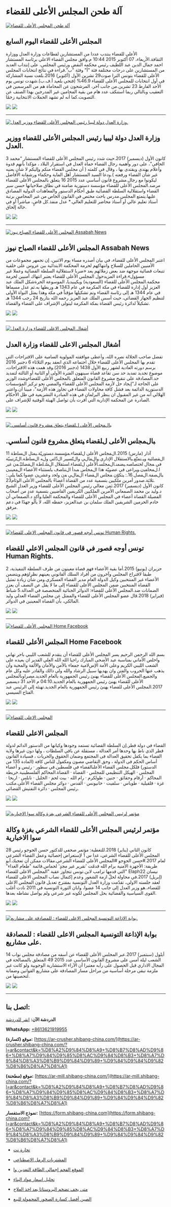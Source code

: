 # آلة طحن المجلس الأعلى للقضاء

<a href="https://swt.shibang-china.com/?l=ar&img&k=%D8%A2%D9%84%D8%A9+%D8%B7%D8%AD%D9%86+%D8%A7%D9%84%D9%85%D8%AC%D9%84%D8%B3+%D8%A7%D9%84%D8%A3%D8%B9%D9%84%D9%89+%D9%84%D9%84%D9%82%D8%B6%D8%A7%D8%A1" target="_blank">![آلة طحن المجلس الأعلى للقضاء](http://static.shibang-china.com/all-800x300/71.jpg)</a>

## المجلس الأعلى للقضاء اليوم السابع
الأعلى للقضاء ينتدب عددا من المستشارين لقطاعات وزارة العدل ووزارة الثقافة.الأربعاء، 07 أكتوبر 2015 10:44 م.وافق مجلس القضاء الاعلي برئاسه المستشار احمد جمال الدين عبد اللطيف رئيس محكمه النقض ورئيس المجلس، على إنتداب العديد من المستشارين على درجات مختلفة فئة &quot;أ&quot; وفئة &quot;ب&quot;.قراءة في نتائج انتخابات المجلس الأعلى للقضاء بتونس الترا صوت29 تشرين الأول (أكتوبر) 2016.بلغت نسبة المشاركة في أول انتخابات للمجلس الأعلى للقضاء 46.9% (فتحي بلعيد أ.ف.ب).شهدت تونس يوم الأحد الفارط 23 تشرين.من جانب آخر، المرشحون عن المحاماة هم من المرسمين في التعقيب وبالتالي ربما استنكف عدد هام من بقية المحامين غير المدرجين بهذا الصنف عن التصويت.كما أنه لم تشهد الحملات الانتخابية زخمًا.


<a href="https://whatsapp.shibangsoft.com/WhatsApp.php" target="_blank" title="WhatsApp">![](http://static.shibang-china.com/icon/whatsapp.png)</a> <a href="https://swt.shibang-china.com/?l=ar&icon&k=%D8%A2%D9%84%D8%A9+%D8%B7%D8%AD%D9%86+%D8%A7%D9%84%D9%85%D8%AC%D9%84%D8%B3+%D8%A7%D9%84%D8%A3%D8%B9%D9%84%D9%89+%D9%84%D9%84%D9%82%D8%B6%D8%A7%D8%A1" target="_blank">![](http://static.shibang-china.com/icon/chat-ar.png)</a>

---

<a href="https://swt.shibang-china.com/?l=ar&img&k=%D8%A2%D9%84%D8%A9+%D8%B7%D8%AD%D9%86+%D8%A7%D9%84%D9%85%D8%AC%D9%84%D8%B3+%D8%A7%D9%84%D8%A3%D8%B9%D9%84%D9%89+%D9%84%D9%84%D9%82%D8%B6%D8%A7%D8%A1" target="_blank">![وزارة العدل دولة ليبيا رئيس المجلس الأعلى للقضاء ووزير العدل.](http://static.shibang-china.com/all-800x300/809.jpg)</a>

## وزارة العدل دولة ليبيا رئيس المجلس الأعلى للقضاء ووزير العدل.
3 كانون الأول (ديسمبر) 2017.حيث شدد رئيس المجلس الأعلى للقضاء المستشار “محمد الحافي”، على دور وأهمية رجال القضاء حماة العدل في استقرار البلاد ، مؤكدا بأنهم قدوة وأعلام يهتدى ويقتدى بها ، وقال في كلمته ( أن مجلس القضاء منكم وإليكم لا شأن يعنيه غير شأن القضاء ورفعته ).ودعا السيد المستشار أهل الماية وحكماء ورشفانة الأفاضل ليكونوا مع رجال.مشروع قانون أساسي عدد 2015 16 يتعلق بالمجلس الأعلى للقضاء مرصد.المجلس الأعلى للقضاء مؤسسة دستورية ضامنة في نطاق صلاحياتها حسن سير القضاء واستقلالية السلطة القضائية طبق أحكام الدستور والمعاهدات الدولية المصادق عليها.يتمتع المجلس.مدرس باحث مختص في القانون الخاص من غير المحامين برتبة أستاذ تعليم عالي أو أستاذ محاضر للتعليم العالي.* عدل منفذ.كل قاضٍ، مباشراً أو في حالة إلحاق.


<a href="https://whatsapp.shibangsoft.com/WhatsApp.php" target="_blank" title="WhatsApp">![](http://static.shibang-china.com/icon/whatsapp.png)</a> <a href="https://swt.shibang-china.com/?l=ar&icon&k=%D8%A2%D9%84%D8%A9+%D8%B7%D8%AD%D9%86+%D8%A7%D9%84%D9%85%D8%AC%D9%84%D8%B3+%D8%A7%D9%84%D8%A3%D8%B9%D9%84%D9%89+%D9%84%D9%84%D9%82%D8%B6%D8%A7%D8%A1" target="_blank">![](http://static.shibang-china.com/icon/chat-ar.png)</a>

---

<a href="https://swt.shibang-china.com/?l=ar&img&k=%D8%A2%D9%84%D8%A9+%D8%B7%D8%AD%D9%86+%D8%A7%D9%84%D9%85%D8%AC%D9%84%D8%B3+%D8%A7%D9%84%D8%A3%D8%B9%D9%84%D9%89+%D9%84%D9%84%D9%82%D8%B6%D8%A7%D8%A1" target="_blank">![المجلس الأعلى للقضاء الصباح نيوز Assabah News](http://static.shibang-china.com/all-800x300/149.jpg)</a>

## المجلس الأعلى للقضاء الصباح نيوز Assabah News
اعتبر المجلس الأعلى للقضاء، في بيان أصدره مساء يوم الاثنين، إن تجمهر مجموعات من الأمنيين الحاملين للسلاح وانتهاكهم لحرمة المحكمة الابتدائية ببن عروس على خلفية تتبعات قضائية موجهة ضد بعض زملائهم يعد «ضربا لاستقلالية السلطة القضائية وعملا غير مسؤول».قراءة المزيدحول المجلس الأعلى للقضاء يعتبر انتهاك أمنيين لحرمة محكمة.المجلس الأعلى للقضاء (السعودية) ويكيبيديا، الموسوعة الحرةشكل الملك عبد العزيز أول إدارة للقضاء في مكة المكرمة في عام 1343 هـ وربطها به.ثم عدل مسماها في عام 1344 هـ إلى رئاسة القضاء وتم تشكيلها مؤقتاً في مكة وهذا يمثل النواة الأولى لتنظيم الجهاز القضائي، حيث أسس الملك عبد العزيز رحمه الله بتاريخ 24 رجب 1344 هـ تشكيلاً لدائرة رئيس القضاة بمكة المكرمة ليتولى الإشراف على القضاء والقضاة.


<a href="https://whatsapp.shibangsoft.com/WhatsApp.php" target="_blank" title="WhatsApp">![](http://static.shibang-china.com/icon/whatsapp.png)</a> <a href="https://swt.shibang-china.com/?l=ar&icon&k=%D8%A2%D9%84%D8%A9+%D8%B7%D8%AD%D9%86+%D8%A7%D9%84%D9%85%D8%AC%D9%84%D8%B3+%D8%A7%D9%84%D8%A3%D8%B9%D9%84%D9%89+%D9%84%D9%84%D9%82%D8%B6%D8%A7%D8%A1" target="_blank">![](http://static.shibang-china.com/icon/chat-ar.png)</a>

---

<a href="https://swt.shibang-china.com/?l=ar&img&k=%D8%A2%D9%84%D8%A9+%D8%B7%D8%AD%D9%86+%D8%A7%D9%84%D9%85%D8%AC%D9%84%D8%B3+%D8%A7%D9%84%D8%A3%D8%B9%D9%84%D9%89+%D9%84%D9%84%D9%82%D8%B6%D8%A7%D8%A1" target="_blank">![أشغال المجلس الاعلى للقضاء وزارة العدل](http://static.shibang-china.com/all-800x300/471.jpg)</a>

## أشغال المجلس الاعلى للقضاء وزارة العدل
تفضل صاحب الجلالة نصره الله، وأعطى موافقته المولوية السامية على الاقتراحات التي تقدم بها المجلس الأعلى للقضاء خلال اجتماعه الذي انعقد يوم الثلاثاء 6 دجنبر 2016 برسم دورته العادية لشهر ربيع الأول 1438 (دجنبر 2016).وقد همت هذه الاقتراحات، موضوع تجديد تمديد حد سن تقاعد قضاة سينهون الفترة الأولى أو الثانية أو الثالثة لتمديد حد.المصادقة على تنقيح مشروع القانون المتعلق بالمجلس الأعلى للقضاءوشدد الوزير على الحاجة لـ&quot;إيجاد حل لأزمة المجلس الأعلى للقضاء والمضي نحو تركيز المؤسسات الدستورية الدائمة بعد فشل كافة محاولات القضاء في تجاوز هذه الأزمة&quot;، مبينا أن.واعتبر الهلالي أنه من غير المقبول ان ينظر البرلمان في هذه المبادرة التشريعية في ظل الأحكام الصادرة عن المحكمة الإدارية التي أقرت بأن تواصل الهيئة الوقتية للإشراف على.


<a href="https://whatsapp.shibangsoft.com/WhatsApp.php" target="_blank" title="WhatsApp">![](http://static.shibang-china.com/icon/whatsapp.png)</a> <a href="https://swt.shibang-china.com/?l=ar&icon&k=%D8%A2%D9%84%D8%A9+%D8%B7%D8%AD%D9%86+%D8%A7%D9%84%D9%85%D8%AC%D9%84%D8%B3+%D8%A7%D9%84%D8%A3%D8%B9%D9%84%D9%89+%D9%84%D9%84%D9%82%D8%B6%D8%A7%D8%A1" target="_blank">![](http://static.shibang-china.com/icon/chat-ar.png)</a>

---

<a href="https://swt.shibang-china.com/?l=ar&img&k=%D8%A2%D9%84%D8%A9+%D8%B7%D8%AD%D9%86+%D8%A7%D9%84%D9%85%D8%AC%D9%84%D8%B3+%D8%A7%D9%84%D8%A3%D8%B9%D9%84%D9%89+%D9%84%D9%84%D9%82%D8%B6%D8%A7%D8%A1" target="_blank">![.ﺒﺎﻝﻤﺠﻠس اﻷﻋﻠﻰ ﻝﻠﻘﻀﺎء ﻴﺘﻌﻠق ﻤﺸروع ﻗﺎﻨون أﺴﺎﺴﻲ](http://static.shibang-china.com/all-800x300/1035.jpg)</a>

## .ﺒﺎﻝﻤﺠﻠس اﻷﻋﻠﻰ ﻝﻠﻘﻀﺎء ﻴﺘﻌﻠق ﻤﺸروع ﻗﺎﻨون أﺴﺎﺴﻲ
11 آذار (مارس) 2015.اﻝﻤﺠﻠس اﻷﻋﻠﻰ ﻝﻠﻘﻀﺎء.ﻤؤﺴﺴﺔ.دﺴﺘورﻴّﺔ.ﻴﻤﺜل اﻝﺴﻠطﺔ اﻝﻘﻀﺎﺌﻴﺔ وﻴ.ﺘﻤﺘّﻊ.ﺒﺎﻻﺴﺘﻘﻼل اﻹداري.واﻝﻤﺎﻝﻲ واﻝﺘّﺴﻴﻴر اﻝذّاﺘﻲ وﻝﻪ اﻝﺴﻠطﺔ.اﻝﺘّرﺘﻴﺒﻴّﺔ ﻓﻲ ﻤﺠﺎل اﺨﺘﺼﺎﺼﻪ.ﻴﻀﻤﻨ.ﺎﻝﻤﺠﻠﺴ.ﺎﻷﻋﻠﻰ ﻝﻠﻘﻀﺎء.اﺴﺘﻘﻼل اﻝﺴّ.ﻠطﺔ اﻝﻘﻀﺎﺌﻴّ.ﻤن ﻏﻴر ا.ﻝﻤﺤﺎﻤﻴن.وﻴراﻋﻰ ﻓﻲ ﻋﻀوﻴّﺔ ﻫذا اﻝﻤﺠﻠس ﻤﺒدأ اﻝﺘﻨﺎﺼف ﺒﺎﺴﺘﺜﻨﺎء اﻷﻋﻀﺎء اﻝﻤﻌﻴﻨﻴن ﺒﺎﻝﺼﻔﺔ.اﻝﻔﺼل.16.: ﻴﺘﻜوّن ﻤﺠﻠس اﻝﻘﻀﺎء اﻝﻤﺎﻝﻲ ﻤن واﺤد وﻋﺸرﻴن ﻋﻀوا ﻜﻤﺎ ﻴﻠﻲ.: .ﺜﻼﺜﺔ.صدور أمرين ملكيين بتسمية عدد من القضاة أعضاءً بالمجلس الأعلى الوئام23 كانون الأول (ديسمبر) 2017.ثمن معالي رئيس المجلس الأعلى للقضاء وزير العدل الشيخ د.وليد بن محمد الصمعاني الأمرين الملكيين الكريمين القاضيين بتسمية عددٍ من أصحاب الفضيلة القضاة أعضاء في المجلس الأعلى للقضاء والمحكمة العليا.وأكد د.الصمعاني أن خادم الحرمين الشريفين الملك سلمان بن عبدالعزيز، حفظه الله، لا يألُو جهدًا في دعم مرفق.


<a href="https://whatsapp.shibangsoft.com/WhatsApp.php" target="_blank" title="WhatsApp">![](http://static.shibang-china.com/icon/whatsapp.png)</a> <a href="https://swt.shibang-china.com/?l=ar&icon&k=%D8%A2%D9%84%D8%A9+%D8%B7%D8%AD%D9%86+%D8%A7%D9%84%D9%85%D8%AC%D9%84%D8%B3+%D8%A7%D9%84%D8%A3%D8%B9%D9%84%D9%89+%D9%84%D9%84%D9%82%D8%B6%D8%A7%D8%A1" target="_blank">![](http://static.shibang-china.com/icon/chat-ar.png)</a>

---

<a href="https://swt.shibang-china.com/?l=ar&img&k=%D8%A2%D9%84%D8%A9+%D8%B7%D8%AD%D9%86+%D8%A7%D9%84%D9%85%D8%AC%D9%84%D8%B3+%D8%A7%D9%84%D8%A3%D8%B9%D9%84%D9%89+%D9%84%D9%84%D9%82%D8%B6%D8%A7%D8%A1" target="_blank">![تونس أوجه قصور في قانون المجلس الاعلي للقضاء Human Rights.](http://static.shibang-china.com/all-800x300/1515.jpg)</a>

## تونس أوجه قصور في قانون المجلس الاعلي للقضاء Human Rights.
2 حزيران (يونيو) 2015.أما بقية الأعضاء فهم قضاة معينون من طرف السلطة التنفيذية، طبقا لاقتراح المجلس وآخرون من أفراد السلك القانوني يعينهم نظراؤهم.ويتضمن الأعضاء غير المنتخبين وكيل الدولة العام مدير القضاء العسكري.ومن شأن زيادة تمثيل القضاة المنتخبين ضمن المجلس الأعلى للقضاء إلى ما لا يقل عن النصف أن يعزز الضمانات ضد.المجلس الأعلى للقضاء: الدوائر الجنائية المتخصصة في العدالة.5 شباط (فبراير) 2018.قال عضو المجلس الأعلى للقضاء والممثل عن مجلس القضاء العدلي وليد المالكي، بأن القضاة المعينين في الدوائر.


<a href="https://whatsapp.shibangsoft.com/WhatsApp.php" target="_blank" title="WhatsApp">![](http://static.shibang-china.com/icon/whatsapp.png)</a> <a href="https://swt.shibang-china.com/?l=ar&icon&k=%D8%A2%D9%84%D8%A9+%D8%B7%D8%AD%D9%86+%D8%A7%D9%84%D9%85%D8%AC%D9%84%D8%B3+%D8%A7%D9%84%D8%A3%D8%B9%D9%84%D9%89+%D9%84%D9%84%D9%82%D8%B6%D8%A7%D8%A1" target="_blank">![](http://static.shibang-china.com/icon/chat-ar.png)</a>

---

<a href="https://swt.shibang-china.com/?l=ar&img&k=%D8%A2%D9%84%D8%A9+%D8%B7%D8%AD%D9%86+%D8%A7%D9%84%D9%85%D8%AC%D9%84%D8%B3+%D8%A7%D9%84%D8%A3%D8%B9%D9%84%D9%89+%D9%84%D9%84%D9%82%D8%B6%D8%A7%D8%A1" target="_blank">![المجلس الأعلى للقضاء Home Facebook](http://static.shibang-china.com/all-800x300/1261.jpg)</a>

## المجلس الأعلى للقضاء Home Facebook
بسم الله الرحمن الرحيم يسر المجلس اﻷعلى للقضاء أن يتقدم للشعب الليبي باحر تهاني واخلص اﻷماني بمناسبة عيد اﻷضحى المبارك راجيا الله الله العلي القدير ان يعيده على الشعب الليبي الكريم وعلى اﻷمة اﻹسﻻمية جمعاء باﻷمن واﻷمان واﻷلفة والمحبة وأن يذهب عنها الحروب والفتن وان يهديها سبيل الرشاد والله ولي ذالك والقادر عليه وكل عام والجميع.المجلس الأعلى للقضاء يهنئ رئيس الجمهورية بالعام الجديد.مصراوىالمجلس الأعلى للقضاء يهنئ رئيس الجمهورية بالعام الجديد.04:10 م الأحد 31 ديسمبر 2017.المجلس الأعلى للقضاء يهنئ رئيس الجمهورية بالعام الجديد.تهنئة إلى الرئيس عبد الفتاح السيسي.


<a href="https://whatsapp.shibangsoft.com/WhatsApp.php" target="_blank" title="WhatsApp">![](http://static.shibang-china.com/icon/whatsapp.png)</a> <a href="https://swt.shibang-china.com/?l=ar&icon&k=%D8%A2%D9%84%D8%A9+%D8%B7%D8%AD%D9%86+%D8%A7%D9%84%D9%85%D8%AC%D9%84%D8%B3+%D8%A7%D9%84%D8%A3%D8%B9%D9%84%D9%89+%D9%84%D9%84%D9%82%D8%B6%D8%A7%D8%A1" target="_blank">![](http://static.shibang-china.com/icon/chat-ar.png)</a>

---

<a href="https://swt.shibang-china.com/?l=ar&img&k=%D8%A2%D9%84%D8%A9+%D8%B7%D8%AD%D9%86+%D8%A7%D9%84%D9%85%D8%AC%D9%84%D8%B3+%D8%A7%D9%84%D8%A3%D8%B9%D9%84%D9%89+%D9%84%D9%84%D9%82%D8%B6%D8%A7%D8%A1" target="_blank">![المجلس الاعلى للقضاء](http://static.shibang-china.com/all-800x300/853.jpg)</a>

## المجلس الاعلى للقضاء
القضاء في دولة قطر.إن السلطة القضائية تستمد وجودها وكيانها من الدستور الدائم لدولة قطر الذي ناط بها وحدها أمر العدالة ، مستقلة عن باقي السلطات ، ولها دون غيرها ولاية القضاء بما يكفل تحقيق العدالة فى المجتمع وضمان الحقوق والحريات ، فسيادة القانون أساس الحكم فى الدولة ، وحق التقاضي مصون ومكفول للناس كافة (المادة 135 من الدستور) فلكل.مجلس القضاء الأعلىالقضاء في فلسطين.في سطور &middot; رئيس و أعضاء المجلس &middot; الهيكل التنظيمي للمجلس &middot; القضاة &middot; القضاة.المحاكم الفلسطينية.خريطة المحاكم &middot; أرقام وحقائق &middot; جنين &middot; طولكرم &middot; رام الله &middot; بيت لحم &middot; الخليل &middot; نابلس &middot; اريحا &middot; غزة &middot; قلقيلية &middot; طوباس &middot; سلفيت &middot; خانيونس &middot; القدس &middot; دوائر مجلس القضاء الأعلى.مكتب رئيس المجلس &middot; دائرة التفتيش القضائي.


<a href="https://whatsapp.shibangsoft.com/WhatsApp.php" target="_blank" title="WhatsApp">![](http://static.shibang-china.com/icon/whatsapp.png)</a> <a href="https://swt.shibang-china.com/?l=ar&icon&k=%D8%A2%D9%84%D8%A9+%D8%B7%D8%AD%D9%86+%D8%A7%D9%84%D9%85%D8%AC%D9%84%D8%B3+%D8%A7%D9%84%D8%A3%D8%B9%D9%84%D9%89+%D9%84%D9%84%D9%82%D8%B6%D8%A7%D8%A1" target="_blank">![](http://static.shibang-china.com/icon/chat-ar.png)</a>

---

<a href="https://swt.shibang-china.com/?l=ar&img&k=%D8%A2%D9%84%D8%A9+%D8%B7%D8%AD%D9%86+%D8%A7%D9%84%D9%85%D8%AC%D9%84%D8%B3+%D8%A7%D9%84%D8%A3%D8%B9%D9%84%D9%89+%D9%84%D9%84%D9%82%D8%B6%D8%A7%D8%A1" target="_blank">![مؤتمر لرئيس المجلس الأعلى للقضاء الشرعي بغزة وكالة سوا الاخبارية](http://static.shibang-china.com/all-800x300/1251.jpg)</a>

## مؤتمر لرئيس المجلس الأعلى للقضاء الشرعي بغزة وكالة سوا الاخبارية
28 كانون الثاني (يناير) 2018.للتغطية: مؤتمر صحفي للدكتور حسن الجوجو رئيس المجلس الأعلى للقضاء الشرعي، غدا س 1 لإستعراض إحصائية وعمل القضاء الشرعي لعام 2017.#حسن الجوجو #المجلس الأعلى للقضاء الشرعي.مقالات ممكن أن تعجبك.أبو ظريفة: الأجهزة الأمنية برام الله قدمّت &#39;تقرير غير مجدٍ&#39; لحماس.قائمة &quot;طعام الغداء&quot; التي قدمها ترامب لابن.تونس تتجاوز عقبة &quot;المجلس الاعلى للقضاء&quot; Elaph22 نيسان (إبريل) 2017.في محاولة لحلّ ازمة الشغور وعدم إكتمال نصاب المجلس الاعلى للقضاء لعقد جلسته الاولى، تقدّمت وزارة العدل التونسية بمقترح تعديل قانون المجلس الاعلى للقضاء،.هو وزير العدل إلى جانب 14 عضوا، وابان الثورة التونسية في 2011 نادت أغلب القوى السياسية والقضائية بحل المجلس لكونه غير شرعي ولم يواصل نشاطه بعدها.


<a href="https://whatsapp.shibangsoft.com/WhatsApp.php" target="_blank" title="WhatsApp">![](http://static.shibang-china.com/icon/whatsapp.png)</a> <a href="https://swt.shibang-china.com/?l=ar&icon&k=%D8%A2%D9%84%D8%A9+%D8%B7%D8%AD%D9%86+%D8%A7%D9%84%D9%85%D8%AC%D9%84%D8%B3+%D8%A7%D9%84%D8%A3%D8%B9%D9%84%D9%89+%D9%84%D9%84%D9%82%D8%B6%D8%A7%D8%A1" target="_blank">![](http://static.shibang-china.com/icon/chat-ar.png)</a>

---

<a href="https://swt.shibang-china.com/?l=ar&img&k=%D8%A2%D9%84%D8%A9+%D8%B7%D8%AD%D9%86+%D8%A7%D9%84%D9%85%D8%AC%D9%84%D8%B3+%D8%A7%D9%84%D8%A3%D8%B9%D9%84%D9%89+%D9%84%D9%84%D9%82%D8%B6%D8%A7%D8%A1" target="_blank">![بوابة الإذاعة التونسية المجلس الاعلى للقضاء : للمصادقة على مشاريع.](http://static.shibang-china.com/all-800x300/388.jpg)</a>

## بوابة الإذاعة التونسية المجلس الاعلى للقضاء : للمصادقة على مشاريع.
14 أيلول (سبتمبر) 2017.عبر المجلس الأعلى للقضاء عن أسفه من مصادقة مجلس نواب الشعب ليلة أمس على مشروع القانون الأساسي عدد 2015 49 المتعلق بالمصالحة في المجال الاداري قبل الحصول على رأيه معتبرا أن الآراء الاستشارية الوجوبية ولو كانت غير ملزمة تبقى مرحلة أساسية من مراحل مسار المصادقة على مشاريع القوانين وضمانة لتحصينها من.

<a href="https://whatsapp.shibangsoft.com/WhatsApp.php" target="_blank" title="WhatsApp">![](http://static.shibang-china.com/icon/whatsapp.png)</a> <a href="https://swt.shibang-china.com/?l=ar&icon&k=%D8%A2%D9%84%D8%A9+%D8%B7%D8%AD%D9%86+%D8%A7%D9%84%D9%85%D8%AC%D9%84%D8%B3+%D8%A7%D9%84%D8%A3%D8%B9%D9%84%D9%89+%D9%84%D9%84%D9%82%D8%B6%D8%A7%D8%A1" target="_blank">![](http://static.shibang-china.com/icon/chat-ar.png)</a>

---
## اتصل بنا:

**الدردشة الآن:** [انقر للدردشة](https://swt.shibang-china.com?l=ar&contact&k=%D8%A2%D9%84%D8%A9+%D8%B7%D8%AD%D9%86+%D8%A7%D9%84%D9%85%D8%AC%D9%84%D8%B3+%D8%A7%D9%84%D8%A3%D8%B9%D9%84%D9%89+%D9%84%D9%84%D9%82%D8%B6%D8%A7%D8%A1)

**WhatsApp:**  [+8613621919955](https://whatsapp.shibangsoft.com/WhatsApp.php)

**موقع (كسارة):** [https://ar-crusher.shibang-china.com/](https://ar-crusher.shibang-china.com/?l=ar&contact&k=%D8%A2%D9%84%D8%A9+%D8%B7%D8%AD%D9%86+%D8%A7%D9%84%D9%85%D8%AC%D9%84%D8%B3+%D8%A7%D9%84%D8%A3%D8%B9%D9%84%D9%89+%D9%84%D9%84%D9%82%D8%B6%D8%A7%D8%A1)

**موقع (مطحنة):** [https://ar-mill.shibang-china.com/](https://ar-mill.shibang-china.com/?l=ar&contact&k=%D8%A2%D9%84%D8%A9+%D8%B7%D8%AD%D9%86+%D8%A7%D9%84%D9%85%D8%AC%D9%84%D8%B3+%D8%A7%D9%84%D8%A3%D8%B9%D9%84%D9%89+%D9%84%D9%84%D9%82%D8%B6%D8%A7%D8%A1)

**نموذج الاستفسار:** [https://form.shibang-china.com](https://form.shibang-china.com?l=ar&contact&k=%D8%A2%D9%84%D8%A9+%D8%B7%D8%AD%D9%86+%D8%A7%D9%84%D9%85%D8%AC%D9%84%D8%B3+%D8%A7%D9%84%D8%A3%D8%B9%D9%84%D9%89+%D9%84%D9%84%D9%82%D8%B6%D8%A7%D8%A1)

* [تحارة نت](../22/%D8%AA%D8%AD%D8%A7%D8%B1%D8%A9%20%D9%86%D8%AA.md)

* [المشتريات الرمل الاصطناعي](../24/%D8%A7%D9%84%D9%85%D8%B4%D8%AA%D8%B1%D9%8A%D8%A7%D8%AA%20%D8%A7%D9%84%D8%B1%D9%85%D9%84%20%D8%A7%D9%84%D8%A7%D8%B5%D8%B7%D9%86%D8%A7%D8%B9%D9%8A.md)

* [الموقع الفحم إجمالي الطاقة التعدين وا](../22/%D8%A7%D9%84%D9%85%D9%88%D9%82%D8%B9%20%D8%A7%D9%84%D9%81%D8%AD%D9%85%20%D8%A5%D8%AC%D9%85%D8%A7%D9%84%D9%8A%20%D8%A7%D9%84%D8%B7%D8%A7%D9%82%D8%A9%20%D8%A7%D9%84%D8%AA%D8%B9%D8%AF%D9%8A%D9%86%20%D9%88%D8%A7.md)

* [تحليل اسعار مواد البناء](../21/%D8%AA%D8%AD%D9%84%D9%8A%D9%84%20%D8%A7%D8%B3%D8%B9%D8%A7%D8%B1%20%D9%85%D9%88%D8%A7%D8%AF%20%D8%A7%D9%84%D8%A8%D9%86%D8%A7%D8%A1.md)

* [متى يخف تضخم البروستاتا بعد اخذ العلاج](../22/%D9%85%D8%AA%D9%89%20%D9%8A%D8%AE%D9%81%20%D8%AA%D8%B6%D8%AE%D9%85%20%D8%A7%D9%84%D8%A8%D8%B1%D9%88%D8%B3%D8%AA%D8%A7%D8%AA%D8%A7%20%D8%A8%D8%B9%D8%AF%20%D8%A7%D8%AE%D8%B0%20%D8%A7%D9%84%D8%B9%D9%84%D8%A7%D8%AC.md)

* [الصين أفضل كسارة الصخور المحمولة للبيع](../24/%D8%A7%D9%84%D8%B5%D9%8A%D9%86%20%D8%A3%D9%81%D8%B6%D9%84%20%D9%83%D8%B3%D8%A7%D8%B1%D8%A9%20%D8%A7%D9%84%D8%B5%D8%AE%D9%88%D8%B1%20%D8%A7%D9%84%D9%85%D8%AD%D9%85%D9%88%D9%84%D8%A9%20%D9%84%D9%84%D8%A8%D9%8A%D8%B9.md)